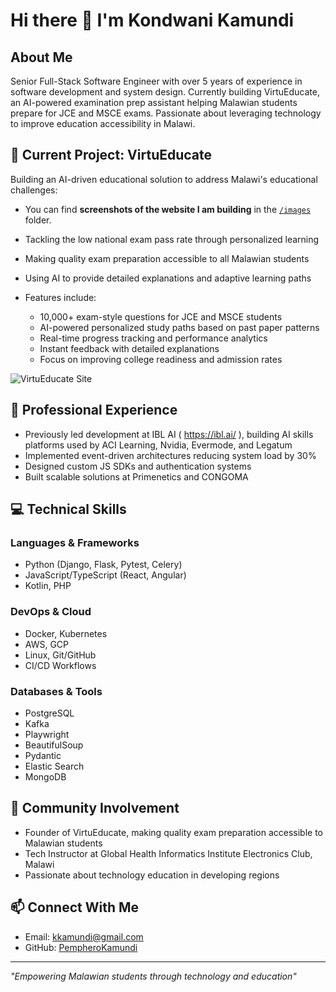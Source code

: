 # Hi there 👋 I'm Kondwani Kamundi

## About Me
Senior Full-Stack Software Engineer with over 5 years of experience in software development and system design. Currently building VirtuEducate, an AI-powered examination prep assistant helping Malawian students prepare for JCE and MSCE exams. Passionate about leveraging technology to improve education accessibility in Malawi.

## 🚀 Current Project: VirtuEducate
Building an AI-driven educational solution to address Malawi's educational challenges:

- You can find **screenshots of the website I am building** in the [`/images`](./images) folder. 

- Tackling the low national exam pass rate through personalized learning
- Making quality exam preparation accessible to all Malawian students
- Using AI to provide detailed explanations and adaptive learning paths
- Features include:
  - 10,000+ exam-style questions for JCE and MSCE students
  - AI-powered personalized study paths based on past paper patterns
  - Real-time progress tracking and performance analytics
  - Instant feedback with detailed explanations
  - Focus on improving college readiness and admission rates

![VirtuEducate Site](https://drive.google.com/uc?export=view&id=1Kk6nQEQ5uMER72p56e1PkoQYPcvQLj8g)


## 🔭 Professional Experience
- Previously led development at IBL AI ( https://ibl.ai/ ), building AI skills platforms used by ACI Learning, Nvidia, Evermode, and Legatum
- Implemented event-driven architectures reducing system load by 30%
- Designed custom JS SDKs and authentication systems
- Built scalable solutions at Primenetics and CONGOMA

## 💻 Technical Skills
### Languages & Frameworks
- Python (Django, Flask, Pytest, Celery)
- JavaScript/TypeScript (React, Angular)
- Kotlin, PHP

### DevOps & Cloud
- Docker, Kubernetes
- AWS, GCP
- Linux, Git/GitHub
- CI/CD Workflows

### Databases & Tools
- PostgreSQL
- Kafka
- Playwright
- BeautifulSoup
- Pydantic
- Elastic Search
- MongoDB

## 🤝 Community Involvement
- Founder of VirtuEducate, making quality exam preparation accessible to Malawian students
- Tech Instructor at Global Health Informatics Institute Electronics Club, Malawi
- Passionate about technology education in developing regions

## 📫 Connect With Me
- Email: kkamundi@gmail.com
- GitHub: [PempheroKamundi](https://github.com/PempheroKamundi)

---
*"Empowering Malawian students through technology and education"*
